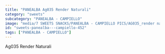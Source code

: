 ```yaml
---
title: "PANEALBA Ag035 Render Naturali"
category: "sweets"
subcategory: "PANEALBA - CAMPIELLO"
image: "media/7 SWEETS SNACKS/PANEALBA - CAMPIELLO PICS/AG035_render naturali.jpg"
id: "sweets-panealba---campiello-452"
tags: ["PANEALBA - CAMPIELLO"]
---
```


Ag035 Render Naturali

